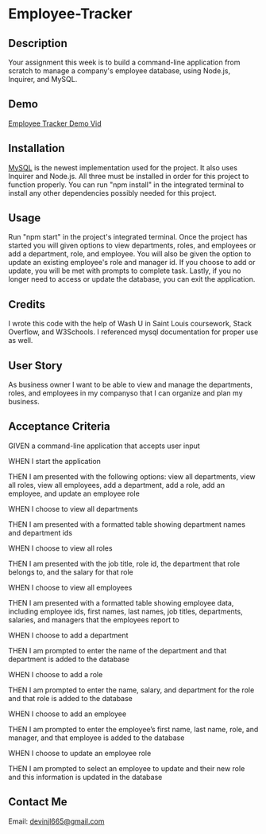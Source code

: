 # Employee-Tracker

## Description

Your assignment this week is to build a command-line application from scratch to manage a company's employee database, using Node.js, Inquirer, and MySQL.

## Demo

<a href="">Employee Tracker Demo Vid</a>

## Installation

<a href="https://www.npmjs.com/package/mysql2">MySQL</a> is the newest implementation used for the project. It also uses Inquirer and Node.js. All three must be installed in order for this project to function properly. You can run "npm install" in the integrated terminal to install any other dependencies possibly needed for this project. 

## Usage

Run "npm start" in the project's integrated terminal. Once the project has started you will given options to view departments, roles, and employees or add a department, role, and employee. You will also be given the option to update an existing employee's role and manager id. If you choose to add or update, you will be met with prompts to complete task. Lastly, if you no longer need to access or update the database, you can exit the application.

## Credits

I wrote this code with the help of Wash U in Saint Louis coursework, Stack Overflow, and W3Schools. I referenced mysql documentation for proper use as well.

## User Story

As business owner I want to be able to view and manage the departments, roles, and employees in my companyso that I can organize and plan my business.

## Acceptance Criteria

GIVEN a command-line application that accepts user input

WHEN I start the application

THEN I am presented with the following options: view all departments, view all roles, view all employees, add a department, add a role, add an employee, and update an employee role

WHEN I choose to view all departments

THEN I am presented with a formatted table showing department names and department ids

WHEN I choose to view all roles

THEN I am presented with the job title, role id, the department that role belongs to, and the salary for that role

WHEN I choose to view all employees

THEN I am presented with a formatted table showing employee data, including employee ids, first names, last names, job titles, departments, salaries, and managers that the employees report to

WHEN I choose to add a department

THEN I am prompted to enter the name of the department and that department is added to the database

WHEN I choose to add a role

THEN I am prompted to enter the name, salary, and department for the role and that role is added to the database

WHEN I choose to add an employee

THEN I am prompted to enter the employee’s first name, last name, role, and manager, and that employee is added to the database

WHEN I choose to update an employee role

THEN I am prompted to select an employee to update and their new role and this information is updated in the database 

## Contact Me

Email: [devinjl665@gmail.com](mailto:devinjl665@gmail.com?subject=[GitHub]%20Source%20Han%20Sans)